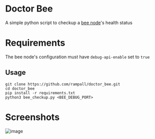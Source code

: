 
# Doctor Bee
A simple python script to checkup a [bee node](https://github.com/ethersphere/bee)'s health status

# Requirements
The bee node's configuration must have `debug-api-enable` set to `true`

## Usage
```
git clone https://github.com/rampall/doctor_bee.git
cd doctor_bee
pip install -r requirements.txt
python3 bee_checkup.py <BEE_DEBUG_PORT>
```
# Screenshots
![image](https://github.com/rampall/doctor_bee/assets/520570/fe321270-6fcd-4220-aa2d-730430b77889)
